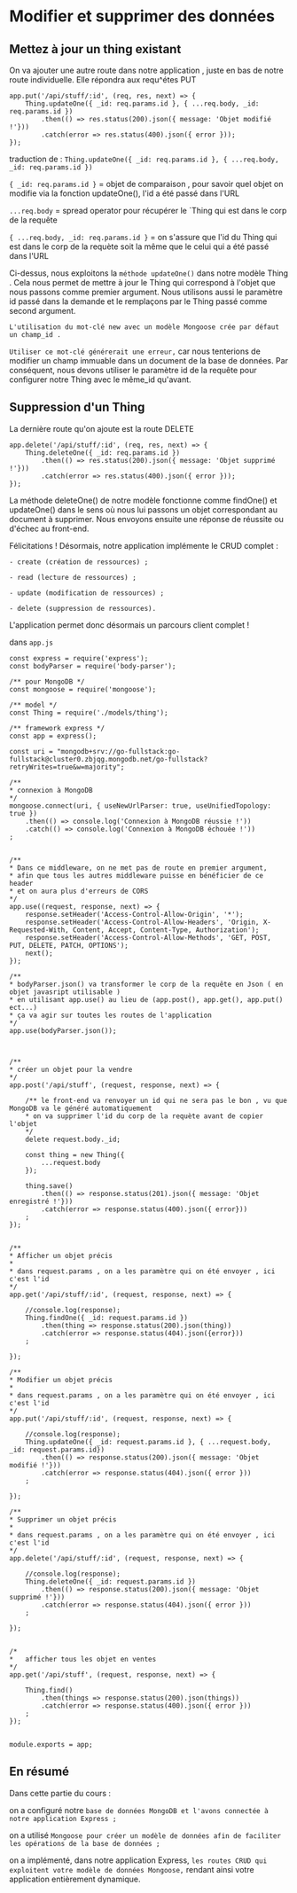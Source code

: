 # Modifier et supprimer des données

## Mettez à jour un thing existant

On va ajouter une autre route dans notre application , juste en bas de notre route individuelle. 
Elle répondra aux requ^étes PUT

    app.put('/api/stuff/:id', (req, res, next) => {
        Thing.updateOne({ _id: req.params.id }, { ...req.body, _id: req.params.id })
            .then(() => res.status(200).json({ message: 'Objet modifié !'}))
            .catch(error => res.status(400).json({ error }));
    });


traduction de : `Thing.updateOne({ _id: req.params.id }, { ...req.body, _id: req.params.id })`

`{ _id: req.params.id }` = objet de comparaison , pour savoir quel objet on modifie via la fonction updateOne(), l'id a été passé dans l'URL

`...req.body` = spread operator pour récupérer le `Thing qui est dans le corp de la requête

`{ ...req.body, _id: req.params.id }` = on s'assure que l'id du Thing qui est dans le corp de la requète soit la même que le celui qui a été passé dans l'URL


Ci-dessus, nous exploitons la `méthode updateOne()` dans notre modèle Thing . 
Cela nous permet de mettre à jour le Thing qui correspond à l'objet que nous passons comme premier argument. 
Nous utilisons aussi le paramètre id passé dans la demande et le remplaçons par le Thing passé comme second argument.


`L'utilisation du mot-clé new avec un modèle Mongoose crée par défaut un champ_id .`

`Utiliser ce mot-clé générerait une erreur,` car nous tenterions de modifier un champ immuable dans un document de la base de données. Par conséquent, 
nous devons utiliser le paramètre id de la requête pour configurer notre Thing avec le même_id qu'avant.



## Suppression d'un Thing

La dernière route qu'on ajoute est la route DELETE

    app.delete('/api/stuff/:id', (req, res, next) => {
        Thing.deleteOne({ _id: req.params.id })
            .then(() => res.status(200).json({ message: 'Objet supprimé !'}))
            .catch(error => res.status(400).json({ error }));
    });


La méthode deleteOne() de notre modèle fonctionne comme findOne() et updateOne() dans le sens où nous lui passons un objet correspondant au document à supprimer. 
Nous envoyons ensuite une réponse de réussite ou d'échec au front-end.

Félicitations ! Désormais, notre application implémente le CRUD complet :

    - create (création de ressources) ;

    - read (lecture de ressources) ;

    - update (modification de ressources) ;

    - delete (suppression de ressources).

L'application permet donc désormais un parcours client complet !

dans `app.js`

    const express = require('express');
    const bodyParser = require('body-parser');

    /** pour MongoDB */
    const mongoose = require('mongoose');

    /** model */
    const Thing = require('./models/thing');

    /** framework express */
    const app = express();

    const uri = "mongodb+srv://go-fullstack:go-fullstack@cluster0.zbjqg.mongodb.net/go-fullstack?retryWrites=true&w=majority";

    /**
    * connexion à MongoDB
    */
    mongoose.connect(uri, { useNewUrlParser: true, useUnifiedTopology: true })
        .then(() => console.log('Connexion à MongoDB réussie !'))
        .catch(() => console.log('Connexion à MongoDB échouée !'))
    ;


    /**
    * Dans ce middleware, on ne met pas de route en premier argument, 
    * afin que tous les autres middleware puisse en bénéficier de ce header
    * et on aura plus d'erreurs de CORS
    */
    app.use((request, response, next) => {
        response.setHeader('Access-Control-Allow-Origin', '*');
        response.setHeader('Access-Control-Allow-Headers', 'Origin, X-Requested-With, Content, Accept, Content-Type, Authorization');
        response.setHeader('Access-Control-Allow-Methods', 'GET, POST, PUT, DELETE, PATCH, OPTIONS');
        next();
    });

    /**
    * bodyParser.json() va transformer le corp de la requête en Json ( en objet javasript utilisable )
    * en utilisant app.use() au lieu de (app.post(), app.get(), app.put() ect...) 
    * ça va agir sur toutes les routes de l'application 
    */
    app.use(bodyParser.json());



    /**
    * créer un objet pour la vendre
    */
    app.post('/api/stuff', (request, response, next) => {

        /** le front-end va renvoyer un id qui ne sera pas le bon , vu que MongoDB va le généré automatiquement
        * on va supprimer l'id du corp de la requète avant de copier l'objet
        */
        delete request.body._id;

        const thing = new Thing({
            ...request.body
        });

        thing.save()
            .then(() => response.status(201).json({ message: 'Objet enregistré !'}))
            .catch(error => response.status(400).json({ error}))
        ;
    });


    /**
    * Afficher un objet précis
    * 
    * dans request.params , on a les paramètre qui on été envoyer , ici c'est l'id
    */
    app.get('/api/stuff/:id', (request, response, next) => {

        //console.log(response);
        Thing.findOne({ _id: request.params.id })
            .then(thing => response.status(200).json(thing))
            .catch(error => response.status(404).json({error}))
        ;

    });

    /**
    * Modifier un objet précis
    * 
    * dans request.params , on a les paramètre qui on été envoyer , ici c'est l'id
    */
    app.put('/api/stuff/:id', (request, response, next) => {

        //console.log(response);
        Thing.updateOne({ _id: request.params.id }, { ...request.body, _id: request.params.id})
            .then(() => response.status(200).json({ message: 'Objet modifié !'}))
            .catch(error => response.status(404).json({ error }))
        ;

    });

    /**
    * Supprimer un objet précis
    * 
    * dans request.params , on a les paramètre qui on été envoyer , ici c'est l'id
    */
    app.delete('/api/stuff/:id', (request, response, next) => {

        //console.log(response);
        Thing.deleteOne({ _id: request.params.id })
            .then(() => response.status(200).json({ message: 'Objet supprimé !'}))
            .catch(error => response.status(404).json({ error }))
        ;

    });


    /* 
    *   afficher tous les objet en ventes
    */
    app.get('/api/stuff', (request, response, next) => {

        Thing.find()
            .then(things => response.status(200).json(things))
            .catch(error => response.status(400).json({ error }))
        ;
    });


    module.exports = app;


## En résumé

Dans cette partie du cours :

on a configuré notre `base de données MongoDB et l'avons connectée à notre application Express ;`

on a utilisé `Mongoose pour créer un modèle de données afin de faciliter les opérations de la base de données ;`

on a implémenté, dans notre application Express, `les routes CRUD qui exploitent votre modèle de données Mongoose,` rendant ainsi votre application entièrement dynamique.